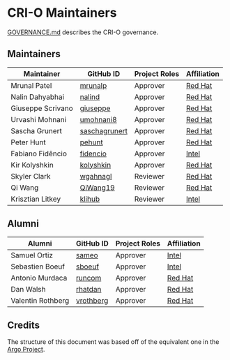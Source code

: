 # CRI-O Maintainers

[GOVERNANCE.md](https://github.com/cri-o/cri-o/blob/main/GOVERNANCE.md) describes the CRI-O governance.

## Maintainers

| Maintainer | GitHub ID | Project Roles | Affiliation
| --------------- | --------- | ----------- | ----------- |
| Mrunal Patel | [mrunalp](https://github.com/mrunalp) | Approver | [Red Hat](https://www.github.com/redhat/) |
| Nalin Dahyabhai | [nalind](https://github.com/nalind) | Approver | [Red Hat](https://www.github.com/redhat/) |
| Giuseppe Scrivano | [giuseppe](https://github.com/giuseppe) | Approver | [Red Hat](https://www.github.com/redhat/) |
| Urvashi Mohnani | [umohnani8](https://github.com/umohnani8) | Approver | [Red Hat](https://www.github.com/redhat/) |
| Sascha Grunert | [saschagrunert](https://github.com/saschagrunert) | Approver | [Red Hat](https://www.github.com/redhat/) |
| Peter Hunt | [pehunt](https://github.com/pehunt) | Approver | [Red Hat](https://www.github.com/redhat/) |
| Fabiano Fidêncio | [fidencio](https://github.com/fidencio) | Approver | [Intel](https://github.com/intel) |
| Kir Kolyshkin | [kolyshkin](https://github.com/kolyshkin) | Approver | [Red Hat](https://www.github.com/redhat/) |
| Skyler Clark | [wgahnagl](https://github.com/wgahnagl) | Reviewer | [Red Hat](https://www.github.com/redhat/) |
| Qi Wang | [QiWang19](https://github.com/QiWang19) | Reviewer | [Red Hat](https://www.github.com/redhat/) |
| Krisztian Litkey | [klihub](https://github.com/klihub) | Reviewer | [Intel](https://github.com/intel) |

## Alumni

| Alumni | GitHub ID | Project Roles | Affiliation
| --------------- | --------- | ----------- | ----------- |
| Samuel Ortiz | [sameo](https://github.com/sameo) | Approver | [Intel](https://www.github.com/intel/) |
| Sebastien Boeuf | [sboeuf](https://github.com/sboeuf) | Approver | [Intel](https://www.github.com/intel/) |
| Antonio Murdaca | [runcom](https://github.com/runcom) | Approver | [Red Hat](https://www.github.com/redhat/) |
| Dan Walsh | [rhatdan](https://github.com/rhatdan) | Approver | [Red Hat](https://github.com/redhat) |
| Valentin Rothberg | [vrothberg](https://github.com/vrothberg) | Approver | [Red Hat](https://github.com/redhat) |

## Credits

The structure of this document was based off of the equivalent one in the [Argo Project](https://github.com/argoproj/argoproj/blob/master/MAINTAINERS.md).
